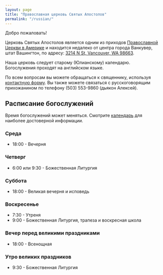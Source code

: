```yaml
---
layout: page
title: "Православная церковь Святых Апостолов"
permalink: "/russian/"
---
```


Добро пожаловать!

Церковь Святых Апостолов является одним из приходов [Православной Церкви в Америке](https://ru.wikipedia.org/wiki/Православная_церковь_в_Америке) и находится недалеко от центра города Ванкувер, штат Вашингтон, по адресу: [3214 N St, Vancouver, WA 98663](/directions/).

Наша церковь следует старому (Юлианскому) календарю. Богослужения проходят на английском языке.

По всем вопросам вы можете обращаться к священнику, используя [контактную форму](/contact/). Вы также можете связаться с русскоговорящим прихожанином по телефону (503) 553-9860 (дьякон Алексей).


## Расписание богослужений

Время богослужений может меняться. Смотрите [календарь](/calendar/) для наиболее достоверной информации.

### Среда
- 18:00 - Вечерня

### Четверг
- 6:00 или 9:30 - Божественная Литургия

### Суббота
- 18:00 - Великая вечерня и исповедь

### Воскресенье
- 7:30 - Утреня
- 9:00 - Божественная Литургия, трапеза и воскресная школа

### Вечер перед великими праздниками
- 18:00 - Всенощная

### Утро великих праздников
- 9:30 - Божественная Литургия

